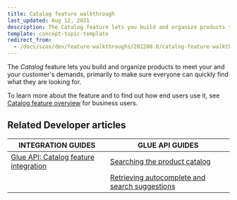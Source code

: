 ```yaml
---
title: Catalog feature walkthrough
last_updated: Aug 12, 2021
description: The Catalog feature lets you build and organize products to meet your and your customer's demands, primarily to make sure everyone can quickly find what they are looking for
template: concept-topic-template
redirect_from:
  - /docs/scos/dev/feature-walkthroughs/202200.0/catalog-feature-walkthrough.html
---
```


The _Catalog_ feature lets you build and organize products to meet your and your customer's demands, primarily to make sure everyone can quickly find what they are looking for.

To learn more about the feature and to find out how end users use it, see [Catalog feature overview](/docs/scos/user/features/{{page.version}}/catalog-feature-overview.html) for business users.


## Related Developer articles

|INTEGRATION GUIDES  | GLUE API GUIDES  |
|---------|---------|
| [Glue API: Catalog feature integration](/docs/scos/dev/feature-integration-guides/{{page.version}}/glue-api/glue-api-catalog-feature-integration.html)  | [Searching the product catalog](/docs/scos/dev/glue-api-guides/{{page.version}}/searching-the-product-catalog.html) |
|  | [Retrieving autocomplete and search suggestions](/docs/scos/dev/glue-api-guides/{{page.version}}/retrieving-autocomplete-and-search-suggestions.html)  |

